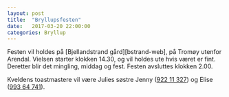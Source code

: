 ```yaml
---
layout: post
title:  "Bryllupsfesten"
date:   2017-03-20 22:00:00
categories: Bryllup
---
```

Festen vil holdes på [Bjellandstrand gård][bstrand-web], på Tromøy utenfor Arendal.
Vielsen starter klokken 14.30, og vil holdes ute hvis været er fint.
Deretter blir det mingling, middag og fest. Festen avsluttes klokken 2.00. 

Kveldens toastmastere vil være Julies søstre Jenny ([922 11 327][jenny-mob]) og Elise ([993 64 741][elise-mob]). 

[jenny-mob]: tel:+4792211327
[elise-mob]: tel:+4799364741
